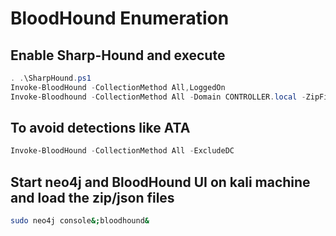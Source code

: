# BloodHound Enumeration

## Enable Sharp-Hound and execute

```powershell
. .\SharpHound.ps1
Invoke-BloodHound -CollectionMethod All,LoggedOn
Invoke-Bloodhound -CollectionMethod All -Domain CONTROLLER.local -ZipFileName loot.zip
```

## To avoid detections like ATA
```powershell
Invoke-BloodHound -CollectionMethod All -ExcludeDC
```

## Start neo4j and BloodHound UI on kali machine and load the zip/json files
```bash
sudo neo4j console&;bloodhound&
```
